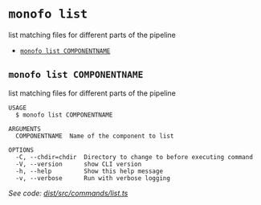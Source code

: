`monofo list`
=============

list matching files for different parts of the pipeline

* [`monofo list COMPONENTNAME`](#monofo-list-componentname)

## `monofo list COMPONENTNAME`

list matching files for different parts of the pipeline

```
USAGE
  $ monofo list COMPONENTNAME

ARGUMENTS
  COMPONENTNAME  Name of the component to list

OPTIONS
  -C, --chdir=chdir  Directory to change to before executing command
  -V, --version      show CLI version
  -h, --help         Show this help message
  -v, --verbose      Run with verbose logging
```

_See code: [dist/src/commands/list.ts](https://github.com/vital-software/monofo/blob/v3.5.3/dist/src/commands/list.ts)_
